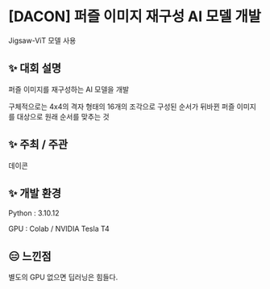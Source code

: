 # [DACON] 퍼즐 이미지 재구성 AI 모델 개발
Jigsaw-ViT 모델 사용

## :sparkles: 대회 설명
퍼즐 이미지를 재구성하는 AI 모델을 개발

구체적으로는 4x4의 격자 형태의 16개의 조각으로 구성된 순서가 뒤바뀐 퍼즐 이미지를 대상으로 원래 순서를 맞추는 것

## :sparkles: 주최 / 주관
데이콘

## :sparkles: 개발 환경
Python : 3.10.12

GPU : Colab / NVIDIA Tesla T4

## :expressionless: 느낀점
별도의 GPU 없으면 딥러닝은 힘들다.
